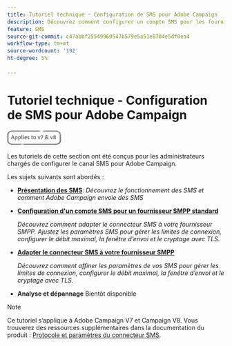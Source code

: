 ```yaml
---
title: Tutoriel technique - Configuration de SMS pour Adobe Campaign
description: Découvrez comment configurer un compte SMS pour les fournisseurs SMTP et comment analyser et résoudre les problèmes liés à la configuration.
feature: SMS
source-git-commit: c47abbf25549960547b579e5a51e8704e5df0ea4
workflow-type: tm+mt
source-wordcount: '192'
ht-degree: 5%

---
```



# Tutoriel technique - Configuration de SMS pour Adobe Campaign

![S’applique à V7 et V8](../assets/V7-V8-stamp.png)

Les tutoriels de cette section ont été conçus pour les administrateurs chargés de configurer le canal SMS pour Adobe Campaign.

Les sujets suivants sont abordés :

* **[Présentation des SMS](/help/tutorial-sms/introduction-to-sms.md)**:
   *Découvrez le fonctionnement des SMS et comment Adobe Campaign envoie des SMS*

* **[Configuration d&#39;un compte SMS pour un fournisseur SMPP standard](/help/tutorial-sms/set-up-account-for-standard-smpp-provider.md)**

   *Découvrez comment adapter le connecteur SMS à votre fournisseur SMPP. Ajustez les paramètres SMS pour gérer les limites de connexion, configurer le débit maximal, la fenêtre d’envoi et le cryptage avec TLS.*

* **[Adapter le connecteur SMS à votre fournisseur SMPP](/help/tutorial-sms/adapt-sms-connector-to-smpp-provider.md)**

   *Découvrez comment affiner les paramètres de vos SMS pour gérer les limites de connexion, configurer le débit maximal, la fenêtre d’envoi et le cryptage avec TLS.*

* **Analyse et dépannage**
Bientôt disponible

>[!NOTE]
>
>Ce tutoriel s’applique à Adobe Campaign V7 et Campaign V8. Vous trouverez des ressources supplémentaires dans la documentation du produit : [Protocole et paramètres du connecteur SMS](https://experienceleague.adobe.com/docs/campaign-classic/using/sending-messages/sending-messages-on-mobiles/sms-protocol.html?lang=fr#sending-messages).
